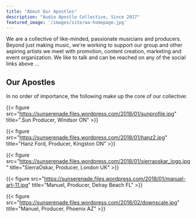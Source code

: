 ```yaml
---
title: "About Our Apostles"
description: "Audio Apostle Collective, Since 2017"
featured_image: '/images/site/aa-homepage.jpg'
---
```


We are a collective of like-minded, passionate musicians and producers. Beyond just making music, we're working to support our group and other aspiring artists we meet with promotion, content creation, marketing and event organization. We like to talk and can be reached on any of the social links above ...

## Our Apostles
In no order of importance, the following make up the core of our collective:

{{< figure src="https://sunserenade.files.wordpress.com/2018/01/sunprofile.jpg" title=".Sun Producer, Windsor ON" >}}

{{< figure src="https://sunserenade.files.wordpress.com/2018/01/hanz2.jpg" title="Hanz Ford, Producer, Kingston ON" >}}

{{< figure src="https://sunserenade.files.wordpress.com/2018/01/sierraoskar_logo.jpg" title="SierraOskar, Producer, London UK" >}}

{{< figure src="https://sunserenade.files.wordpress.com/2018/01/manuel-art-11.jpg" title="Manuel, Producer, Delray Beach FL" >}}

{{< figure src="https://sunserenade.files.wordpress.com/2018/02/downscale.jpg" title="Manuel, Producer, Phoenix AZ" >}}
